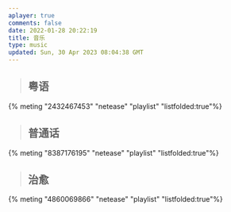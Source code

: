 ```yaml
---
aplayer: true
comments: false
date: 2022-01-28 20:22:19
title: 音乐
type: music
updated: Sun, 30 Apr 2023 08:04:38 GMT
---
```

> ## 粤语

<div id='demo1'></div>

{% meting "2432467453" "netease" "playlist" "listfolded:true"%}

> ## 普通话

<div id='demo2'></div>

{% meting "8387176195" "netease" "playlist" "listfolded:true"%}

> ## 治愈

<div id='demo3'></div>

{% meting "4860069866" "netease" "playlist" "listfolded:true"%}
